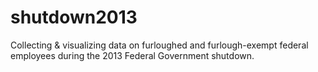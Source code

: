 shutdown2013
============

Collecting &amp; visualizing data on furloughed and furlough-exempt federal employees during the 2013 Federal Government shutdown.
